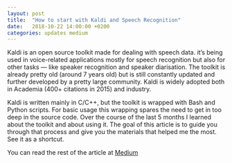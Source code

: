 ```yaml
---
layout: post
title:  "How to start with Kaldi and Speech Recognition"
date:   2018-10-22 14:00:00 +0200
categories: updates medium
---
```

Kaldi is an open source toolkit made for dealing with speech data. it’s being used in voice-related applications mostly for speech recognition but also for other tasks — like speaker recognition and speaker diarisation. The toolkit is already pretty old (around 7 years old) but is still constantly updated and further developed by a pretty large community. Kaldi is widely adopted both in Academia (400+ citations in 2015) and industry.

Kaldi is written mainly in C/C++, but the toolkit is wrapped with Bash and Python scripts. For basic usage this wrapping spares the need to get in too deep in the source code. Over the course of the last 5 months I learned about the toolkit and about using it. The goal of this article is to guide you through that process and give you the materials that helped me the most. See it as a shortcut.

You can read the rest of the article at [Medium](https://towardsdatascience.com/how-to-start-with-kaldi-and-speech-recognition-a9b7670ffff6)

